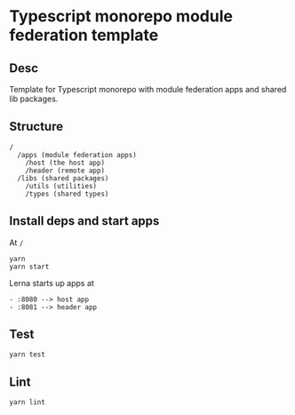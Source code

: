# Typescript monorepo module federation template

## Desc

Template for Typescript monorepo with module federation apps and shared lib packages.

## Structure
```
/
  /apps (module federation apps)
    /host (the host app)
    /header (remote app)
  /libs (shared packages)
    /utils (utilities)
    /types (shared types)

```

## Install deps and start apps

At `/`

```
yarn
yarn start
```

Lerna starts up apps at
```
- :8080 --> host app
- :8081 --> header app
```

## Test

```
yarn test
```
## Lint

```
yarn lint
```

